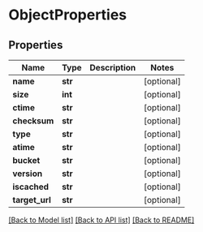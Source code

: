 # ObjectProperties

## Properties
Name | Type | Description | Notes
------------ | ------------- | ------------- | -------------
**name** | **str** |  | [optional] 
**size** | **int** |  | [optional] 
**ctime** | **str** |  | [optional] 
**checksum** | **str** |  | [optional] 
**type** | **str** |  | [optional] 
**atime** | **str** |  | [optional] 
**bucket** | **str** |  | [optional] 
**version** | **str** |  | [optional] 
**iscached** | **str** |  | [optional] 
**target_url** | **str** |  | [optional] 

[[Back to Model list]](../README.md#documentation-for-models) [[Back to API list]](../README.md#documentation-for-api-endpoints) [[Back to README]](../README.md)


